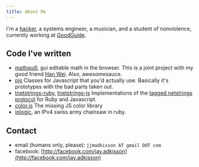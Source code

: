 ```yaml
---
title: About Me
---
```


I'm a [hacker][github], a systems engineer, a musician, and a student of nonviolence, currently working at [GoodGuide][].

[github]: http://github.com/jayferd
[GoodGuide]: http://goodguide.com/

## Code I've written
* [mathquill](http://mathquill.com),
  gui editable math in the browser.  This is a joint project with my good friend [Han Wei][].  Also, awesomesauce.
* [pjs](http://github.com/jayferd/pjs)
  Classes for Javascript that you'd actually use.  Basically it's prototypes with the bad parts taken out.
* [tnetstrings-ruby][], [tnetstrings-js][]
  Implementations of the [tagged netstrings protocol](http://tnetstrings.org) for Ruby and Javascript.
* [color.js](http://github.com/jayferd/color.js)
  The missing JS color library
* [iplogic](http://github.com/jayferd/iplogic),
  an IPv4 swiss army chainsaw in ruby.

[Han Wei]: http://github.com/laughinghan
[tnetstrings-ruby]: http://github.com/jayferd/tnetstrings-ruby
[tnetstrings-js]: http://github.com/jayferd/tnetstrings-js

## Contact
* email (humans only, please): `jjmadkisson AT gmail DOT com`
* facebook: [http://facebook.com/jay.adkisson](http://facebook.com/jay.adkisson)

[resume]: http://github.com/jayferd/resume#readme
